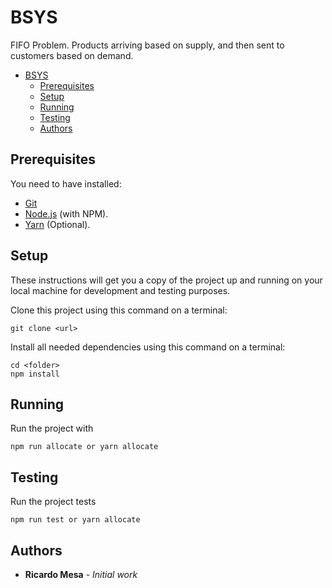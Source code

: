 # BSYS
FIFO Problem. Products arriving based on supply, and then sent to customers based on demand.

- [BSYS](#bsys)
  - [Prerequisites](#prerequisites)
  - [Setup](#setup)
  - [Running](#running)
  - [Testing](#testing)
  - [Authors](#authors)

## Prerequisites

You need to have installed:

* [Git](https://git-scm.com/downloads)
* [Node.js](https://nodejs.org/en/download/) (with NPM).
* [Yarn](https://classic.yarnpkg.com/en/docs/install#windows-stable) (Optional). 


## Setup
These instructions will get you a copy of the project up and running on your local machine for development and testing purposes.

Clone this project using this command on a terminal:

```
git clone <url>
```

Install all needed dependencies using this command on a terminal:

```
cd <folder>
npm install
```
## Running
Run the project with

```
npm run allocate or yarn allocate
```

## Testing
Run the project tests

```
npm run test or yarn allocate
```

## Authors

* **Ricardo Mesa** - *Initial work* 
